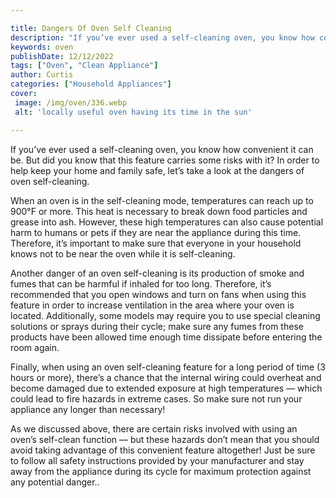 ```yaml
---

title: Dangers Of Oven Self Cleaning
description: "If you’ve ever used a self-cleaning oven, you know how convenient it can be. But did you know that this feature carries some risks...see more"
keywords: oven
publishDate: 12/12/2022
tags: ["Oven", "Clean Appliance"]
author: Curtis
categories: ["Household Appliances"]
cover: 
 image: /img/oven/336.webp
 alt: 'locally useful oven having its time in the sun'

---
```


If you’ve ever used a self-cleaning oven, you know how convenient it can be. But did you know that this feature carries some risks with it? In order to help keep your home and family safe, let’s take a look at the dangers of oven self-cleaning.

When an oven is in the self-cleaning mode, temperatures can reach up to 900°F or more. This heat is necessary to break down food particles and grease into ash. However, these high temperatures can also cause potential harm to humans or pets if they are near the appliance during this time. Therefore, it’s important to make sure that everyone in your household knows not to be near the oven while it is self-cleaning.

Another danger of an oven self-cleaning is its production of smoke and fumes that can be harmful if inhaled for too long. Therefore, it’s recommended that you open windows and turn on fans when using this feature in order to increase ventilation in the area where your oven is located. Additionally, some models may require you to use special cleaning solutions or sprays during their cycle; make sure any fumes from these products have been allowed time enough time dissipate before entering the room again. 

Finally, when using an oven self-cleaning feature for a long period of time (3 hours or more), there’s a chance that the internal wiring could overheat and become damaged due to extended exposure at high temperatures — which could lead to fire hazards in extreme cases. So make sure not run your appliance any longer than necessary! 

As we discussed above, there are certain risks involved with using an oven’s self-clean function — but these hazards don’t mean that you should avoid taking advantage of this convenient feature altogether! Just be sure to follow all safety instructions provided by your manufacturer and stay away from the appliance during its cycle for maximum protection against any potential danger..

